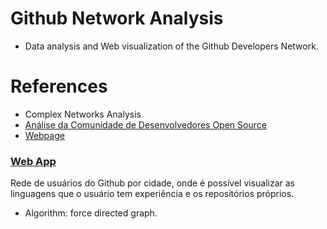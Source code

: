# Github Network Analysis

- Data analysis and Web visualization of the Github Developers Network.

# References

- Complex Networks Analysis
- [Análise da Comunidade de Desenvolvedores Open Source](https://www.cin.ufpe.br/~tg/2018-2/TG_CC/tg_kpsf.pdf)
- [Webpage](https://githubnetvis.onrender.com/)

### [Web App](https://githubnetvis.onrender.com/)

Rede de usuários do Github por cidade,
onde é possível visualizar as linguagens
que o usuário tem experiência e os repositórios próprios.

- Algorithm: force directed graph.
